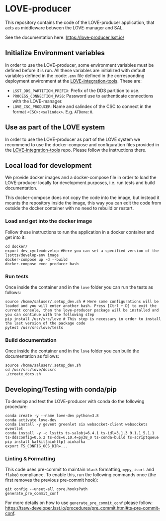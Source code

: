 # LOVE-producer

This repository contains the code of the LOVE-producer application, that acts as middleware between the LOVE-manager and SAL.

See the documentation here: https://love-producer.lsst.io/

## Initialize Environment variables

In order to use the LOVE-producer, some environment variables must be defined before it is run.
All these variables are initialized with default variables defined in the :code:`.env` file defined in the corresponding deployment environment at the [LOVE-integration-tools](https://github.com/lsst-ts/LOVE-integration-tools). These are:

- ``LSST_DDS_PARTITION_PREFIX``: Prefix of the DDS partition to use.
- ``PROCESS_CONNECTION_PASS``: Password use to authenticate connections with the LOVE-manager.
- ``LOVE_CSC_PRODUCER``: Name and salindex of the CSC to connect in the format `<CSC>:<salindex>`. E.g. `ATDome:0`.

## Use as part of the LOVE system

In order to use the LOVE-producer as part of the LOVE system we recommend to use the docker-compose and configuration files provided in the [LOVE-integration-tools](https://github.com/lsst-ts/LOVE-integration-tools) repo. Please follow the instructions there.

## Local load for development

We provide docker images and a docker-compose file in order to load the LOVE-producer locally for development purposes, i.e. run tests and build documentation.

This docker-compose does not copy the code into the image, but instead it mounts the repository inside the image, this way you can edit the code from outside the docker container with no need to rebuild or restart.

### Load and get into the docker image

Follow these instructions to run the application in a docker container and get into it:

```
cd docker/
export dev_cycle=develop #Here you can set a specified version of the lsstts/develop-env image
docker-compose up -d --build
docker-compose exec producer bash
```

### Run tests

Once inside the container and in the `love` folder you can run the tests as follows:

```
source /home/saluser/.setup_dev.sh # Here some configurations will be loaded and you will enter another bash. Press [Ctrl + D] to exit the current console, then the love-producer package will be installed and you can continue with the following step
pip install /usr/src/love # This step is necessary in order to install the last version of the package code 
pytest /usr/src/love/tests
```

### Build documentation

Once inside the container and in the `love` folder you can build the documentation as follows:

```
source /home/saluser/.setup_dev.sh
cd /usr/src/love/docsrc
./create_docs.sh
```

## Developing/Testing with conda/pip

To develop and test the LOVE-producer with conda do the following procedure:

```
conda create -y --name love-dev python=3.8
conda activate love-dev
conda install -y gevent greenlet six websocket-client websockets eventlet
conda install -y -c lsstts ts-salobj=6.4.1 ts-idl=3.1.3_9.1.1_5.1.1 ts-ddsconfig=0.6.2 ts-dds=6.10.4=py38_0 ts-conda-build ts-scriptqueue
pip install kafkit[aiohttp] aiokafka
export TS_CONFIG_OCS_DIR=...
```

### Linting & Formatting
This code uses pre-commit to maintain `black` formatting, `mypy`, `isort` and `flake8` compliance. To enable this, run the following commands once (the first removes the previous pre-commit hook):

```
git config --unset-all core.hooksPath
generate_pre_commit_conf
```

For more details on how to use `generate_pre_commit_conf` please follow: https://tssw-developer.lsst.io/procedures/pre_commit.html#ts-pre-commit-conf.